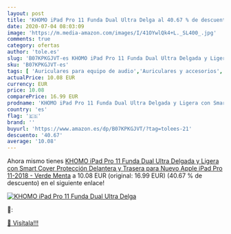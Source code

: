 ```yaml
---
layout: post
title: 'KHOMO iPad Pro 11 Funda Dual Ultra Delga al 40.67 % de descuento'
date: 2020-07-04 08:03:09
image: 'https://m.media-amazon.com/images/I/41OYwlQk4+L._SL400_.jpg'
comments: true
category: ofertas
author: 'tole.es'
slug: 'B07KPKGJVT-es KHOMO iPad Pro 11 Funda Dual Ultra Delgada y Ligera con...'
sku: 'B07KPKGJVT-es'
tags: [ 'Auriculares para equipo de audio','Auriculares y accesorios','Electrónica','Electrónica para moto','Electrónica para vehículos','Soportes para moto','apple','ipad', ]
actualPrice: 10.08 EUR
currency: EUR
price: 10.08
comparePrice: 16.99 EUR
prodname: 'KHOMO iPad Pro 11 Funda Dual Ultra Delgada y Ligera con Smart Cover Protección Delantera y Trasera para Nuevo Apple iPad Pro 11-2018 - Verde Menta'
country: 'es'
flag: '🇪🇸'
brand: ''
buyurl: 'https://www.amazon.es/dp/B07KPKGJVT/?tag=tolees-21'
descuento: '40.67'
average: '10.08'
---
```


Ahora mismo tienes [KHOMO iPad Pro 11 Funda Dual Ultra Delgada y Ligera con Smart Cover Protección Delantera y Trasera para Nuevo Apple iPad Pro 11-2018 - Verde Menta](https://www.amazon.es/dp/B07KPKGJVT/?tag=tolees-21) a 10.08 EUR (original: 16.99 EUR) (40.67 %  de descuento) en el siguiente enlace!

[![KHOMO iPad Pro 11 Funda Dual Ultra Delga](https://m.media-amazon.com/images/I/41OYwlQk4+L._SL400_.jpg)](https://www.amazon.es/dp/B07KPKGJVT/?tag=tolees-21)

🔎:


[🛒 Visítala!!!](https://www.amazon.es/dp/B07KPKGJVT/?tag=tolees-21)
